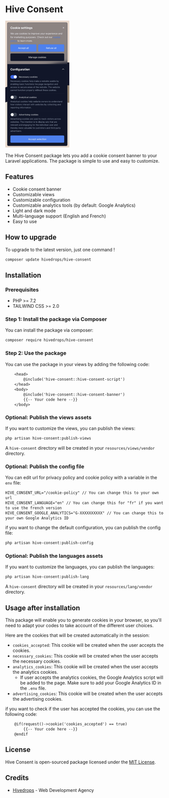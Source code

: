 # Hive Consent

<img src="assets/images/presentation_hiveConsent.jpg" alt="Hive Consent Banner" height="400" />

The Hive Consent package lets you add a cookie consent banner to your Laravel applications. The package is simple to use and easy to customize.

## Features

- Cookie consent banner
- Customizable views
- Customizable configuration
- Customizable analytics tools (by default: Google Analytics)
- Light and dark mode
- Multi-language support (English and French)
- Easy to use

## How to upgrade

To upgrade to the latest version, just one command !

```bash
composer update hivedrops/hive-consent
```

## Installation

### Prerequisites

- PHP >= 7.2
- TAILWIND CSS >= 2.0

### Step 1: Install the package via Composer

You can install the package via composer:

```bash
composer require hivedrops/hive-consent
```

### Step 2: Use the package

You can use the package in your views by adding the following code:

```bladehtml
    <head>
        @include('hive-consent::hive-consent-script')
    </head>
    <body>
        @include('hive-consent::hive-consent-banner')
        {{-- Your code here --}}
    </body>
```

### Optional: Publish the views assets

If you want to customize the views, you can publish the views:

```bash
php artisan hive-consent:publish-views
```

A `hive-consent` directory will be created in your `resources/views/vendor` directory.

### Optional: Publish the config file

You can edit url for privacy policy and cookie policy with a variable in the `env` file:

```dotenv
HIVE_CONSENT_URL="/cookie-policy" // You can change this to your own url
HIVE_CONSENT_LANGUAGE="en" // You can change this for "fr" if you want to use the french version
HIVE_CONSENT_GOOGLE_ANALYTICS="G-XXXXXXXXXX" // You can change this to your own Google Analytics ID
```

if you want to change the default configuration, you can publish the config file:

```bash
php artisan hive-consent:publish-config
```

### Optional: Publish the languages assets

If you want to customize the languages, you can publish the languages:

```bash
php artisan hive-consent:publish-lang
```

A `hive-consent` directory will be created in your `resources/lang/vendor` directory.


## Usage after installation

This package will enable you to generate cookies in your browser, so you'll need to adapt your codes to take account of the different user choices.

Here are the cookies that will be created automatically in the session:

- `cookies_accepted`: This cookie will be created when the user accepts the cookies.
- `necessary_cookies`: This cookie will be created when the user accepts the necessary cookies.
- `analytics_cookies`: This cookie will be created when the user accepts the analytics cookies.
  - If user accepts the analytics cookies, the Google Analytics script will be added to the page. Make sure to add your Google Analytics ID in the `.env` file.
- `advertising_cookies`: This cookie will be created when the user accepts the advertising cookies.

if you want to check if the user has accepted the cookies, you can use the following code:

```bladehtml
    @if(request()->cookie('cookies_accepted') == true)
        {{-- Your code here --}}
    @endif
```

## License

Hive Consent is open-sourced package licensed under the [MIT License](LICENSE).

## Credits

- [Hivedrops](https://hivedrops.re) - Web Development Agency



